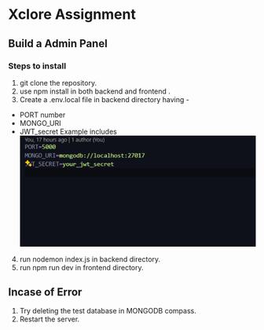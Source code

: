 # Xclore Assignment
## Build a Admin Panel 
### Steps to install
1) git clone the repository.
2) use npm install in both backend and frontend .
3) Create a .env.local file in backend directory having -
- PORT number
- MONGO_URI
- JWT_secret 
Example includes 
![alt text](image-1.png)

4) run nodemon index.js in backend directory.
5) run npm run dev in frontend directory. 
## Incase of Error
1) Try deleting the test database in MONGODB compass.
2) Restart the server.
